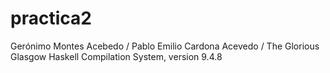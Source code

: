 # practica2
Gerónimo Montes Acebedo /
Pablo Emilio Cardona Acevedo /
The Glorious Glasgow Haskell Compilation System, version 9.4.8
